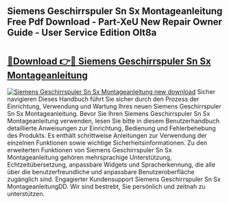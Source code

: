 ## Siemens Geschirrspuler Sn Sx Montageanleitung Free Pdf Download - Part-XeU New Repair Owner Guide - User Service Edition OIt8a

# <h2><a href="http://df71qtu.blite.top/?on=Siemens+Geschirrspuler+Sn+Sx+Montageanleitung">🔗Download 👉🔴 Siemens Geschirrspuler Sn Sx Montageanleitung</a></h2>

[![Siemens Geschirrspuler Sn Sx Montageanleitung new download](https://i.imgur.com/lujVjoI.png)](http://df71qtu.blite.top/?on=Siemens+Geschirrspuler+Sn+Sx+Montageanleitung)
Sicher navigieren Dieses Handbuch führt Sie sicher durch den Prozess der Einrichtung, Verwendung und Wartung Ihres neuen Siemens Geschirrspuler Sn Sx Montageanleitung. Bevor Sie Ihren Siemens Geschirrspuler Sn Sx Montageanleitung verwenden, lesen Sie bitte in diesem Benutzerhandbuch detaillierte Anweisungen zur Einrichtung, Bedienung und Fehlerbehebung des Produkts. Es enthält schrittweise Anleitungen zur Verwendung der einzelnen Funktionen sowie wichtige Sicherheitsinformationen. Zu den erweiterten Funktionen von Siemens Geschirrspuler Sn Sx Montageanleitung gehören mehrsprachige Unterstützung, Echtzeitübersetzung, anpassbare Widgets und Spracherkennung, die alle über die benutzerfreundliche und anpassbare Benutzeroberfläche zugänglich sind. Engagierter Kundensupport Siemens Geschirrspuler Sn Sx MontageanleitungDD. Wir sind bestrebt, Sie persönlich und zeitnah zu unterstützen.
